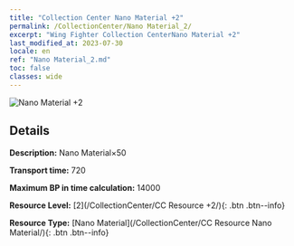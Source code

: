 ```yaml
---
title: "Collection Center Nano Material +2"
permalink: /CollectionCenter/Nano Material_2/
excerpt: "Wing Fighter Collection CenterNano Material +2"
last_modified_at: 2023-07-30
locale: en
ref: "Nano Material_2.md"
toc: false
classes: wide
---
```



![Nano Material +2](/images/cc/CC_Nano_Material_2.png)

## Details

  **Description:** Nano Material×50

  **Transport time:** 720

  **Maximum BP in time calculation:** 14000

  **Resource Level:** [2](/CollectionCenter/CC Resource +2/){: .btn .btn--info}

  **Resource Type:** [Nano Material](/CollectionCenter/CC Resource Nano Material/){: .btn .btn--info}

